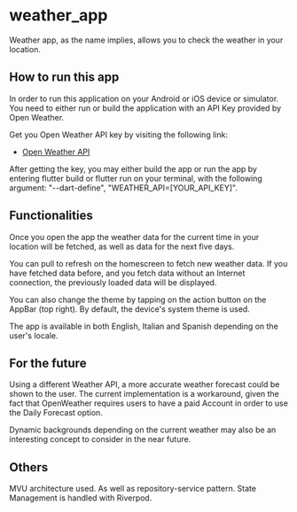 # weather_app

Weather app, as the name implies, allows you to check the weather in your location.

## How to run this app

In order to run this application on your Android or iOS device or simulator. You need to either run or build the application with an API Key provided by Open Weather. 

Get you Open Weather API key by visiting the following link:

- [Open Weather API](https://openweathermap.org/price)

After getting the key, you may either build the app or run the app by entering flutter build or flutter run on your terminal, with the following argument: "--dart-define", "WEATHER_API=[YOUR_API_KEY]". 

## Functionalities

Once you open the app the weather data for the current time in your location will be fetched, as well as data for the next five days. 

You can pull to refresh on the homescreen to fetch new weather data. If you have fetched data before, and you fetch data without an Internet connection, the previously loaded data will be displayed.

You can also change the theme by tapping on the action button on the AppBar (top right). By default, the device's system theme is used. 

The app is available in both English, Italian and Spanish depending on the user's locale. 

## For the future

Using a different Weather API, a more accurate weather forecast could be shown to the user. The current implementation is a workaround, given the fact that OpenWeather requires users to have a paid Account in order to use the Daily Forecast option. 

Dynamic backgrounds depending on the current weather may also be an interesting concept to consider in the near future.

## Others

MVU architecture used. As well as repository-service pattern. State Management is handled with Riverpod.
